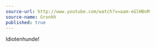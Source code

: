 ```yaml
---
source-url: http://www.youtube.com/watch?v=aam-eGlHBnM
source-name: Gronkh
published: true
---
```


<p>Idiotenhunde!</p>


